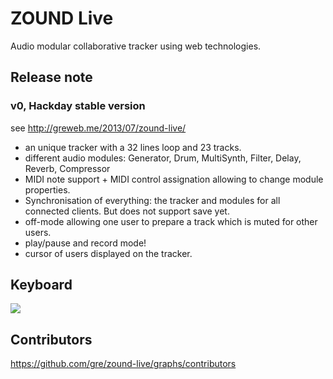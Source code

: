 ZOUND Live
===

Audio modular collaborative tracker using web technologies.

Release note
---

### v0, Hackday stable version

see http://greweb.me/2013/07/zound-live/

- an unique tracker with a 32 lines loop and 23 tracks.
- different audio modules: Generator, Drum, MultiSynth, Filter, Delay, Reverb, Compressor
- MIDI note support + MIDI control assignation allowing to change module properties.
- Synchronisation of everything: the tracker and modules for all connected clients. But does not support save yet.
- off-mode allowing one user to prepare a track which is muted for other users.
- play/pause and record mode!
- cursor of users displayed on the tracker.

Keyboard
---

![](https://raw.github.com/gre/zound-live/master/docs/keyboard.svg.png)

Contributors
---

https://github.com/gre/zound-live/graphs/contributors
